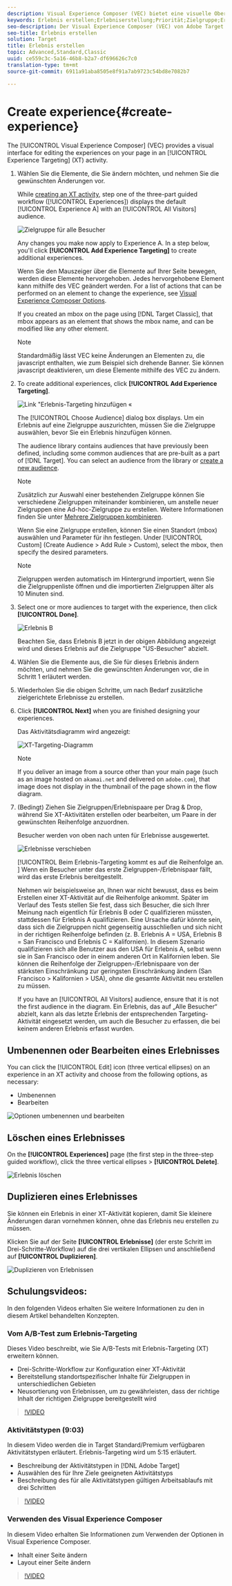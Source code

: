 ```yaml
---
description: Visual Experience Composer (VEC) bietet eine visuelle Oberfläche zum Bearbeiten der Erlebnisse auf Ihrer Seite in einer Erlebnis-Targeting (XT)-Aktivität.
keywords: Erlebnis erstellen;Erlebniserstellung;Priorität;Zielgruppe;Erlebnis;Visual Experience Composer
seo-description: Der Visual Experience Composer (VEC) von Adobe Target bietet eine visuelle Schnittstelle zum Bearbeiten der Erlebnisse auf Ihrer Seite in einer Erlebnis-Targeting (XT)-Aktivität.
seo-title: Erlebnis erstellen
solution: Target
title: Erlebnis erstellen
topic: Advanced,Standard,Classic
uuid: ce559c3c-5a16-46b8-b2a7-df696626c7c0
translation-type: tm+mt
source-git-commit: 6911a91aba8505e8f91a7ab9723c54bd8e7082b7

---
```



# Create experience{#create-experience}

The [!UICONTROL Visual Experience Composer] (VEC) provides a visual interface for editing the experiences on your page in an [!UICONTROL Experience Targeting] (XT) activity.

1. Wählen Sie die Elemente, die Sie ändern möchten, und nehmen Sie die gewünschten Änderungen vor.

   While [creating an XT activity](/help/c-activities/t-experience-target/t-xt-create/xt-create.md), step one of the three-part guided workflow ([!UICONTROL Experiences]) displays the default [!UICONTROL Experience A] with an [!UICONTROL All Visitors] audience.

   ![Zielgruppe für alle Besucher](/help/c-activities/t-experience-target/t-xt-create/assets/all-visitors.png)

   Any changes you make now apply to Experience A. In a step below, you'll click **[!UICONTROL Add Experience Targeting]** to create additional experiences.

   Wenn Sie den Mauszeiger über die Elemente auf Ihrer Seite bewegen, werden diese Elemente hervorgehoben. Jedes hervorgehobene Element kann mithilfe des VEC geändert werden. For a list of actions that can be performed on an element to change the experience, see [Visual Experience Composer Options](/help/c-experiences/c-visual-experience-composer/viztarget-options.md).

   If you created an mbox on the page using [!DNL Target Classic], that mbox appears as an element that shows the mbox name, and can be modified like any other element.

   >[!NOTE]
   >
   >Standardmäßig lässt VEC keine Änderungen an Elementen zu, die javascript enthalten, wie zum Beispiel sich drehende Banner. Sie können javascript deaktivieren, um diese Elemente mithilfe des VEC zu ändern.

1. To create additional experiences, click **[!UICONTROL Add Experience Targeting]**.

   ![Link "Erlebnis-Targeting hinzufügen «](/help/c-activities/t-experience-target/t-xt-create/assets/add-experience-targeting.png)

   The [!UICONTROL Choose Audience] dialog box displays. Um ein Erlebnis auf eine Zielgruppe auszurichten, müssen Sie die Zielgruppe auswählen, bevor Sie ein Erlebnis hinzufügen können.

   The audience library contains audiences that have previously been defined, including some common audiences that are pre-built as a part of [!DNL Target]. You can select an audience from the library or [create a new audience](../../../c-target/c-audiences/audiences.md#concept_65BE870D290E412D8BBF557EEA67C271).

   >[!NOTE]
   >
   >Zusätzlich zur Auswahl einer bestehenden Zielgruppe können Sie verschiedene Zielgruppen miteinander kombinieren, um anstelle neuer Zielgruppen eine Ad-hoc-Zielgruppe zu erstellen. Weitere Informationen finden Sie unter [Mehrere Zielgruppen kombinieren](../../../c-target/combining-multiple-audiences.md#concept_A7386F1EA4394BD2AB72399C225981E5).

   Wenn Sie eine Zielgruppe erstellen, können Sie einen Standort (mbox) auswählen und Parameter für ihn festlegen. Under [!UICONTROL Custom] (Create Audience &gt; Add Rule &gt; Custom), select the mbox, then specify the desired parameters.

   >[!NOTE]
   >
   >Zielgruppen werden automatisch im Hintergrund importiert, wenn Sie die Zielgruppenliste öffnen und die importierten Zielgruppen älter als 10 Minuten sind.

1. Select one or more audiences to target with the experience, then click **[!UICONTROL Done]**.

   ![Erlebnis B](/help/c-activities/t-experience-target/t-xt-create/assets/experience-b.png)

   Beachten Sie, dass Erlebnis B jetzt in der obigen Abbildung angezeigt wird und dieses Erlebnis auf die Zielgruppe "US-Besucher" abzielt.

1. Wählen Sie die Elemente aus, die Sie für dieses Erlebnis ändern möchten, und nehmen Sie die gewünschten Änderungen vor, die in Schritt 1 erläutert werden.

1. Wiederholen Sie die obigen Schritte, um nach Bedarf zusätzliche zielgerichtete Erlebnisse zu erstellen.

1. Click **[!UICONTROL Next]** when you are finished designing your experiences.

   Das Aktivitätsdiagramm wird angezeigt:

   ![XT-Targeting-Diagramm](/help/c-activities/t-experience-target/t-xt-create/assets/xt_diagram-new.png)

   >[!NOTE]
   >
   >If you deliver an image from a source other than your main page (such as an image hosted on `akamai.net` and delivered on `adobe.com`), that image does not display in the thumbnail of the page shown in the flow diagram.

1. (Bedingt) Ziehen Sie Zielgruppen/Erlebnispaare per Drag &amp; Drop, während Sie XT-Aktivitäten erstellen oder bearbeiten, um Paare in der gewünschten Reihenfolge anzuordnen.

   Besucher werden von oben nach unten für Erlebnisse ausgewertet.

   ![Erlebnisse verschieben](/help/c-activities/t-experience-target/t-xt-create/assets/move_experiences-new.png)

   [!UICONTROL Beim Erlebnis-Targeting kommt es auf die Reihenfolge an. ] Wenn ein Besucher unter das erste Zielgruppen-/Erlebnispaar fällt, wird das erste Erlebnis bereitgestellt.

   Nehmen wir beispielsweise an, Ihnen war nicht bewusst, dass es beim Erstellen einer XT-Aktivität auf die Reihenfolge ankommt. Später im Verlauf des Tests stellen Sie fest, dass sich Besucher, die sich Ihrer Meinung nach eigentlich für Erlebnis B oder C qualifizieren müssten, stattdessen für Erlebnis A qualifizieren. Eine Ursache dafür könnte sein, dass sich die Zielgruppen nicht gegenseitig ausschließen und sich nicht in der richtigen Reihenfolge befinden (z. B. Erlebnis A = USA, Erlebnis B = San Francisco und Erlebnis C = Kalifornien). In diesem Szenario qualifizieren sich alle Benutzer aus den USA für Erlebnis A, selbst wenn sie in San Francisco oder in einem anderen Ort in Kalifornien leben. Sie können die Reihenfolge der Zielgruppen-/Erlebnispaare von der stärksten Einschränkung zur geringsten Einschränkung ändern (San Francisco &gt; Kalifornien &gt; USA), ohne die gesamte Aktivität neu erstellen zu müssen.

   If you have an [!UICONTROL All Visitors] audience, ensure that it is not the first audience in the diagram. Ein Erlebnis, das auf „Alle Besucher“ abzielt, kann als das letzte Erlebnis der entsprechenden Targeting-Aktivität eingesetzt werden, um auch die Besucher zu erfassen, die bei keinem anderen Erlebnis erfasst wurden.

## Umbenennen oder Bearbeiten eines Erlebnisses

You can click the [!UICONTROL Edit] icon (three vertical ellipses) on an experience in an XT activity and choose from the following options, as necessary:

* Umbenennen
* Bearbeiten

![Optionen umbenennen und bearbeiten](/help/c-activities/t-experience-target/t-xt-create/assets/experience_edit-new.png)

## Löschen eines Erlebnisses

On the **[!UICONTROL Experiences]** page (the first step in the three-step guided workflow), click the three vertical ellipses &gt; **[!UICONTROL Delete]**.

![Erlebnis löschen](/help/c-activities/t-experience-target/t-xt-create/assets/delete-experience.png)

## Duplizieren eines Erlebnisses

Sie können ein Erlebnis in einer XT-Aktivität kopieren, damit Sie kleinere Änderungen daran vornehmen können, ohne das Erlebnis neu erstellen zu müssen.

Klicken Sie auf der Seite **[!UICONTROL Erlebnisse]** (der erste Schritt im Drei-Schritte-Workflow) auf die drei vertikalen Ellipsen und anschließend auf **[!UICONTROL Duplizieren]**.

![Duplizieren von Erlebnissen](/help/c-activities/t-experience-target/t-xt-create/assets/duplicate_experience-new.png)

## Schulungsvideos:

In den folgenden Videos erhalten Sie weitere Informationen zu den in diesem Artikel behandelten Konzepten.

### Vom A/B-Test zum Erlebnis-Targeting

Dieses Video beschreibt, wie Sie A/B-Tests mit Erlebnis-Targeting (XT) erweitern können.

* Drei-Schritte-Workflow zur Konfiguration einer XT-Aktivität
* Bereitstellung standortspezifischer Inhalte für Zielgruppen in unterschiedlichen Gebieten
* Neusortierung von Erlebnissen, um zu gewährleisten, dass der richtige Inhalt der richtigen Zielgruppe bereitgestellt wird

>[!VIDEO](https://video.tv.adobe.com/v/22418/?captions=ger)

### Aktivitätstypen (9:03)

In diesem Video werden die in Target Standard/Premium verfügbaren Aktivitätstypen erläutert. Erlebnis-Targeting wird um 5:15 erläutert.

* Beschreibung der Aktivitätstypen in [!DNL Adobe Target]
* Auswählen des für Ihre Ziele geeigneten Aktivitätstyps
* Beschreibung des für alle Aktivitätstypen gültigen Arbeitsablaufs mit drei Schritten

>[!VIDEO](https://video.tv.adobe.com/v/17386?captions=ger)

### Verwenden des Visual Experience Composer

In diesem Video erhalten Sie Informationen zum Verwenden der Optionen in Visual Experience Composer.

* Inhalt einer Seite ändern
* Layout einer Seite ändern

>[!VIDEO](https://video.tv.adobe.com/v/17399?captions=ger)